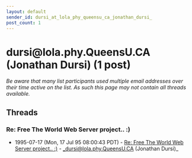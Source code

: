 ```yaml
---
layout: default
sender_id: dursi_at_lola_phy_queensu_ca_jonathan_dursi_
post_count: 1
---
```


# dursi<span>@</span>lola.phy.QueensU.CA (Jonathan Dursi) (1 post)

_Be aware that many list participants used multiple email addresses over their time active on the list. As such this page may not contain all threads available._

## Threads

### Re: Free The World Web Server project.. :)
+ 1995-07-17 (Mon, 17 Jul 95 08:00:43 PDT) - [Re: Free The World Web Server project.. :)](/archive/1995/07/88a2a32869437bfa31a9b4bd0b763f767b7ef029b99f88500e8f8d7fe04cbf76) - _dursi@lola.phy.QueensU.CA (Jonathan Dursi)_

